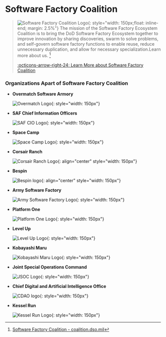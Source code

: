 # Software Factory Coalition
> ![Software Factory Coalition Logo](assets/organizations/sfc.svg){: style="width: 150px;float: inline-end; margin: 2.5%"} The mission of the Software Factory Ecosystem Coalition is to bring the DoD Software Factory Ecosystem together to improve innovation by sharing discoveries, swarm to solve problems, and self-govern software factory functions to enable reuse, reduce unnecessary duplication, and allow for necessary specialization.Learn more about us. [^1]
> 
> [:octicons-arrow-right-24: Learn More about Software Factory Coalition](https://coalition.dso.mil/)

### Organizations Apart of Software Factory Coalition
<div class="grid cards" markdown>

-   __Overmatch Software Armory__

    ![Overmatch Logo](assets/organizations/overmatch.png){: style="width: 150px"}

-   __SAF Chief Information Officers__

    ![SAF CIO Logo](assets/organizations/saf-cn-cio.png){: style="width: 150px"}

-   __Space Camp__

    ![Space Camp Logo](assets/organizations/space-camp.png){: style="width: 150px"}

-   __Corsair Ranch__
    
    ![Corsair Ranch Logo](assets/organizations/corsair-ranch.png){: align="center" style="width: 150px"}

-   __Bespin__
    
    ![Bespin logo](assets/organizations/bespin.png){: align="center" style="width: 150px"}

-   __Army Software Factory__
    
    ![Army Software Factory Logo](assets/organizations/armySoftwareFactory.svg){: style="width: 150px"}

-   __Platform One__
    
    ![Platform One Logo](assets/organizations/p1.png){: style="width: 150px"}

-   __Level Up__
    
    ![Level Up Logo](assets/organizations/levelup.png){: style="width: 150px"}

-   __Kobayashi Maru__
    
    ![Kobayashi Maru Logo](assets/organizations/km.png){: style="width: 150px"}

-   __Joint Special Operations Command__
    
    ![JSOC Logo](assets/organizations/jsoc.png){: style="width: 150px"}

-   __Chief Digital and Artificial Intelligence Office__

    ![CDAO logo](assets/organizations/CDAO.png){: style="width: 150px"}

-   __Kessel Run__

    ![Kessel Run Logo](assets/organizations/kesselrun.png){: style="width: 150px"}

</div>


[^1]: [Software Factory Coalition - coalition.dso.mil](https://coalition.dso.mil/)

<style>
.md-typeset .grid {
    display: grid;
    grid-template-columns: repeat(auto-fit,minmax(8rem,1fr));
    margin: 1em 1em;
}
.grid p img {
    align: center;
}
</style>